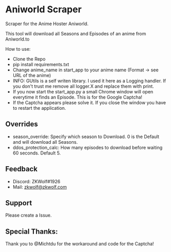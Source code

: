 
# Aniworld Scraper

Scraper for the Anime Hoster Aniworld. 

This tool will download all Seasons and Episodes of an anime from Aniworld.to

How to use:
* Clone the Repo
* pip install requirements.txt
* Change anime_name in start_app to your anime name (Format -> see URL of the anime)
* INFO: GUtils is a self writen library. I used it here as a Logging handler. If you don't trust me remove all logger.X
and replace them with print. 
* If you now start the start_app.py a small Chrome window will open everytime it finds an Episode. This is for the Google Captcha!
* If the Captcha appears please solve it. If you close the window you have to restart the application.

## Overrides
* season_override: Specify which season to Download. 0 is the Default and will download all Seasons.
* ddos_protection_calc: How many episodes to download before waiting 60 seconds. Default 5.

## Feedback
* Discord: ZKWolf#1926 
* Mail: zkwolf@zkwolf.com


## Support
Please create a Issue.

## Special Thanks:
Thank you to @Michtdu for the workaround and code for the Captcha!
